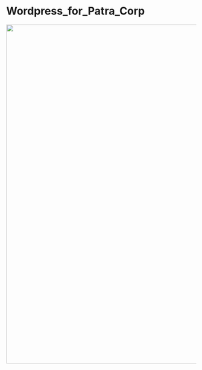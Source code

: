 # Wordpress_for_Patra_Corp

<img src="https://user-images.githubusercontent.com/57076637/96326780-9e31af00-1001-11eb-9abb-8aebfa85b187.png" width="900" height="900">
